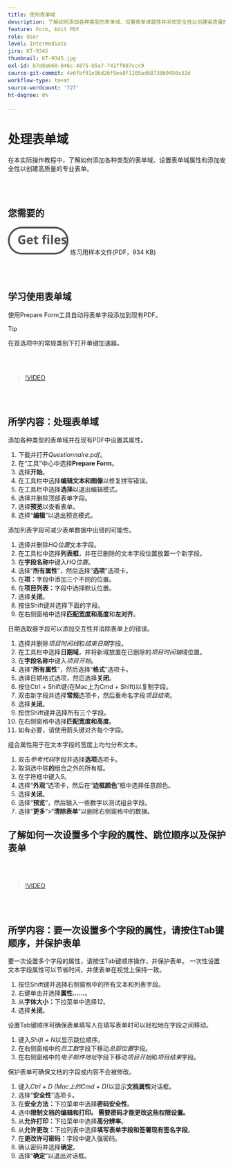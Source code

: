 ```yaml
---
title: 使用表单域
description: 了解如何添加各种类型的表单域、设置表单域属性并添加安全性以创建高质量的专业表单
feature: Form, Edit PDF
role: User
level: Intermediate
jira: KT-9345
thumbnail: KT-9345.jpg
exl-id: b7dde660-846c-4875-b5a7-741ff087ccc9
source-git-commit: 4e6fbf91e96d26f9ee8f1105ad68738b9450a32d
workflow-type: tm+mt
source-wordcount: '727'
ht-degree: 0%

---
```


# 处理表单域

在本实际操作教程中，了解如何添加各种类型的表单域、设置表单域属性和添加安全性以创建高质量的专业表单。

<br> 

## 您需要的

[![获取文件](../assets/Getfiles.svg)](../assets/Questionnaire.pdf)
练习用样本文件(PDF，934 KB)

<br> 

## 学习使用表单域

使用Prepare Form工具自动将表单字段添加到现有PDF。

>[!TIP]
>
>在首选项中的常规类别下打开单键加速器。

<br> 

>[!VIDEO](https://video.tv.adobe.com/v/340084?quality=12&learn=on&hidetitle=true)

<br> 

## 所学内容：处理表单域

添加各种类型的表单域并在现有PDF中设置其属性。

1. 下载并打开&#x200B;*Questionnaire.pdf*。
1. 在“工具”中心中选择&#x200B;**Prepare Form**。
1. 选择&#x200B;**开始**。
1. 在工具栏中选择&#x200B;**编辑文本和图像**&#x200B;以修复拼写错误。
1. 在工具栏中选择&#x200B;**选择**&#x200B;以退出编辑模式。
1. 选择并删除顶部表单字段。
1. 选择&#x200B;**预览**&#x200B;以查看表单。
1. 选择“**编辑**”以退出预览模式。

添加列表字段可减少表单数据中出错的可能性。

1. 选择并删除&#x200B;*HQ位置*&#x200B;文本字段。
1. 在工具栏中选择&#x200B;**列表框**，并在已删除的文本字段位置放置一个新字段。
1. 在&#x200B;**字段名称**&#x200B;中键入&#x200B;*HQ位置*。
1. 选择“**所有属性**”，然后选择“**选项**”选项卡。
1. 在&#x200B;**项：**&#x200B;字段中添加三个不同的位置。
1. 在&#x200B;**项目列表：**&#x200B;字段中选择默认位置。
1. 选择&#x200B;**关闭**。
1. 按住Shift键并选择下面的字段。
1. 在右侧窗格中选择&#x200B;**匹配宽度和高度**&#x200B;和&#x200B;**左对齐**。

日期选取器字段可以添加交互性并消除表单上的错误。

1. 选择并删除&#x200B;*项目时间线*&#x200B;和&#x200B;*结束日期*&#x200B;字段。
1. 在工具栏中选择&#x200B;**日期域**，并将新域放置在已删除的&#x200B;*项目时间轴*&#x200B;域位置。
1. 在&#x200B;**字段名称**&#x200B;中键入&#x200B;*项目开始*。
1. 选择“**所有属性**”，然后选择“**格式**”选项卡。
1. 选择日期格式选项，然后选择&#x200B;**关闭**。
1. 按住Ctrl + Shift键(在Mac上为Cmd + Shift)以复制字段。
1. 双击新字段并选择&#x200B;**常规**&#x200B;选项卡，然后重命名字段&#x200B;*项目结束*。
1. 选择&#x200B;**关闭**。
1. 按住Shift键并选择所有三个字段。
1. 在右侧窗格中选择&#x200B;**匹配宽度和高度**。
1. 如有必要，请使用箭头键对齐每个字段。

组合属性用于在文本字段的宽度上均匀分布文本。

1. 双击&#x200B;*参考代码*&#x200B;字段并选择&#x200B;**选项**&#x200B;选项卡。
1. 取消选中除&#x200B;**的**&#x200B;组合之外的所有框。
1. 在字符框中键入&#x200B;*5*。
1. 选择“**外观**”选项卡，然后在“**边框颜色**”框中选择任意颜色。
1. 选择&#x200B;**关闭**。
1. 选择“**预览**”，然后输入一些数字以测试组合字段。
1. 选择“**更多**”>“**清除表单**”以删除右侧窗格中的数据。

## 了解如何一次设置多个字段的属性、跳位顺序以及保护表单

<br> 

>[!VIDEO](https://video.tv.adobe.com/v/340096?hidetitle=true)

<br> 

## 所学内容：要一次设置多个字段的属性，请按住Tab键顺序，并保护表单

要一次设置多个字段的属性，请按住Tab键顺序操作，并保护表单。 一次性设置文本字段属性可以节省时间，并使表单在视觉上保持一致。

1. 按住Shift键并选择右侧窗格中的所有文本和列表字段。
1. 右键单击并选择&#x200B;**属性……**。
1. 从&#x200B;**字体大小：**&#x200B;下拉菜单中选择&#x200B;*12*。
1. 选择&#x200B;**关闭**。

设置Tab键顺序可确保表单填写人在填写表单时可以轻松地在字段之间移动。

1. 键入&#x200B;*Shift + N*&#x200B;以显示跳位顺序。
1. 在右侧窗格中的&#x200B;*员工数*&#x200B;字段下移动&#x200B;*总部位置*&#x200B;字段。
1. 在右侧窗格中的&#x200B;*电子邮件地址*&#x200B;字段下移动&#x200B;*项目开始*&#x200B;和&#x200B;*项目结束*&#x200B;字段。

保护表单可确保文档的字段或内容不会被修改。

1. 键入&#x200B;*Ctrl + D (Mac上的Cmd + D)*&#x200B;以显示&#x200B;**文档属性**&#x200B;对话框。
1. 选择“**安全性**”选项卡。
1. 在&#x200B;**安全方法：**&#x200B;下拉菜单中选择&#x200B;**密码安全性**。
1. 选中&#x200B;**限制文档的编辑和打印。 需要密码才能更改这些权限设置。**
1. 从&#x200B;**允许打印：**&#x200B;下拉菜单中选择&#x200B;**高分辨率**。
1. 从&#x200B;**允许更改：**&#x200B;下拉列表中选择&#x200B;**填写表单字段和签署现有签名字段**。
1. 在&#x200B;**更改许可密码：**&#x200B;字段中键入强密码。
1. 确认密码并选择&#x200B;**确定**。
1. 选择“**确定**”以退出对话框。
